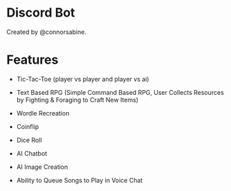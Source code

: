 # Discord Bot
Created by @connorsabine.

# Features
- Tic-Tac-Toe (player vs player and player vs ai)
- Text Based RPG (Simple Command Based RPG, User Collects Resources by Fighting & Foraging to Craft New Items)
- Wordle Recreation

- Coinflip
- Dice Roll

- AI Chatbot
- AI Image Creation

- Ability to Queue Songs to Play in Voice Chat
